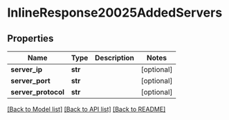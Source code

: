 # InlineResponse20025AddedServers

## Properties
Name | Type | Description | Notes
------------ | ------------- | ------------- | -------------
**server_ip** | **str** |  | [optional] 
**server_port** | **str** |  | [optional] 
**server_protocol** | **str** |  | [optional] 

[[Back to Model list]](../README.md#documentation-for-models) [[Back to API list]](../README.md#documentation-for-api-endpoints) [[Back to README]](../README.md)

